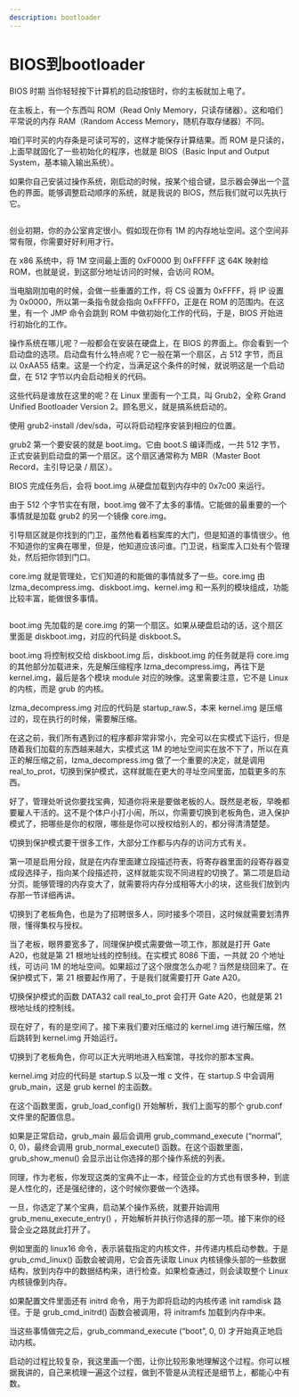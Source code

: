 ```yaml
---
description: bootloader
---
```


# BIOS到bootloader

BIOS 时期 当你轻轻按下计算机的启动按钮时，你的主板就加上电了。

在主板上，有一个东西叫 ROM（Read Only Memory，只读存储器）。这和咱们平常说的内存 RAM（Random Access Memory，随机存取存储器）不同。

咱们平时买的内存条是可读可写的，这样才能保存计算结果。而 ROM 是只读的，上面早就固化了一些初始化的程序，也就是 BIOS（Basic Input and Output System，基本输入输出系统）。

如果你自己安装过操作系统，刚启动的时候，按某个组合键，显示器会弹出一个蓝色的界面。能够调整启动顺序的系统，就是我说的 BIOS，然后我们就可以先执行它。

<figure><img src="../.gitbook/assets/image (7) (1) (1) (1) (1).png" alt=""><figcaption></figcaption></figure>

创业初期，你的办公室肯定很小。假如现在你有 1M 的内存地址空间。这个空间非常有限，你需要好好利用才行。

在 x86 系统中，将 1M 空间最上面的 0xF0000 到 0xFFFFF 这 64K 映射给 ROM，也就是说，到这部分地址访问的时候，会访问 ROM。

当电脑刚加电的时候，会做一些重置的工作，将 CS 设置为 0xFFFF，将 IP 设置为 0x0000，所以第一条指令就会指向 0xFFFF0，正是在 ROM 的范围内。在这里，有一个 JMP 命令会跳到 ROM 中做初始化工作的代码，于是，BIOS 开始进行初始化的工作。

操作系统在哪儿呢？一般都会在安装在硬盘上，在 BIOS 的界面上。你会看到一个启动盘的选项。启动盘有什么特点呢？它一般在第一个扇区，占 512 字节，而且以 0xAA55 结束。这是一个约定，当满足这个条件的时候，就说明这是一个启动盘，在 512 字节以内会启动相关的代码。

这些代码是谁放在这里的呢？在 Linux 里面有一个工具，叫 Grub2，全称 Grand Unified Bootloader Version 2。顾名思义，就是搞系统启动的。

使用 grub2-install /dev/sda，可以将启动程序安装到相应的位置。

grub2 第一个要安装的就是 boot.img。它由 boot.S 编译而成，一共 512 字节，正式安装到启动盘的第一个扇区。这个扇区通常称为 MBR（Master Boot Record，主引导记录 / 扇区）。

BIOS 完成任务后，会将 boot.img 从硬盘加载到内存中的 0x7c00 来运行。

由于 512 个字节实在有限，boot.img 做不了太多的事情。它能做的最重要的一个事情就是加载 grub2 的另一个镜像 core.img。

引导扇区就是你找到的门卫，虽然他看着档案库的大门，但是知道的事情很少。他不知道你的宝典在哪里，但是，他知道应该问谁。门卫说，档案库入口处有个管理处，然后把你领到门口。

core.img 就是管理处，它们知道的和能做的事情就多了一些。core.img 由 lzma\_decompress.img、diskboot.img、kernel.img 和一系列的模块组成，功能比较丰富，能做很多事情。

<figure><img src="../.gitbook/assets/image (8) (1) (1) (1) (1).png" alt=""><figcaption></figcaption></figure>

boot.img 先加载的是 core.img 的第一个扇区。如果从硬盘启动的话，这个扇区里面是 diskboot.img，对应的代码是 diskboot.S。

boot.img 将控制权交给 diskboot.img 后，diskboot.img 的任务就是将 core.img 的其他部分加载进来，先是解压缩程序 lzma\_decompress.img，再往下是 kernel.img，最后是各个模块 module 对应的映像。这里需要注意，它不是 Linux 的内核，而是 grub 的内核。

lzma\_decompress.img 对应的代码是 startup\_raw.S，本来 kernel.img 是压缩过的，现在执行的时候，需要解压缩。

在这之前，我们所有遇到过的程序都非常非常小，完全可以在实模式下运行，但是随着我们加载的东西越来越大，实模式这 1M 的地址空间实在放不下了，所以在真正的解压缩之前，lzma\_decompress.img 做了一个重要的决定，就是调用 real\_to\_prot，切换到保护模式，这样就能在更大的寻址空间里面，加载更多的东西。

好了，管理处听说你要找宝典，知道你将来是要做老板的人。既然是老板，早晚都要雇人干活的。这不是个体户小打小闹，所以，你需要切换到老板角色，进入保护模式了，把哪些是你的权限，哪些是你可以授权给别人的，都分得清清楚楚。

切换到保护模式要干很多工作，大部分工作都与内存的访问方式有关。

第一项是启用分段，就是在内存里面建立段描述符表，将寄存器里面的段寄存器变成段选择子，指向某个段描述符，这样就能实现不同进程的切换了。第二项是启动分页。能够管理的内存变大了，就需要将内存分成相等大小的块，这些我们放到内存那一节详细再讲。

切换到了老板角色，也是为了招聘很多人，同时接多个项目，这时候就需要划清界限，懂得集权与授权。

当了老板，眼界要宽多了，同理保护模式需要做一项工作，那就是打开 Gate A20，也就是第 21 根地址线的控制线。在实模式 8086 下面，一共就 20 个地址线，可访问 1M 的地址空间。如果超过了这个限度怎么办呢？当然是绕回来了。在保护模式下，第 21 根要起作用了，于是我们就需要打开 Gate A20。

切换保护模式的函数 DATA32 call real\_to\_prot 会打开 Gate A20，也就是第 21 根地址线的控制线。

现在好了，有的是空间了。接下来我们要对压缩过的 kernel.img 进行解压缩，然后跳转到 kernel.img 开始运行。

切换到了老板角色，你可以正大光明地进入档案馆，寻找你的那本宝典。

kernel.img 对应的代码是 startup.S 以及一堆 c 文件，在 startup.S 中会调用 grub\_main，这是 grub kernel 的主函数。

在这个函数里面，grub\_load\_config() 开始解析，我们上面写的那个 grub.conf 文件里的配置信息。

如果是正常启动，grub\_main 最后会调用 grub\_command\_execute (“normal”, 0, 0)，最终会调用 grub\_normal\_execute() 函数。在这个函数里面，grub\_show\_menu() 会显示出让你选择的那个操作系统的列表。

同理，作为老板，你发现这类的宝典不止一本，经营企业的方式也有很多种，到底是人性化的，还是强纪律的，这个时候你要做一个选择。

一旦，你选定了某个宝典，启动某个操作系统，就要开始调用 grub\_menu\_execute\_entry() ，开始解析并执行你选择的那一项。接下来你的经营企业之路就此打开了。

例如里面的 linux16 命令，表示装载指定的内核文件，并传递内核启动参数。于是 grub\_cmd\_linux() 函数会被调用，它会首先读取 Linux 内核镜像头部的一些数据结构，放到内存中的数据结构来，进行检查。如果检查通过，则会读取整个 Linux 内核镜像到内存。

如果配置文件里面还有 initrd 命令，用于为即将启动的内核传递 init ramdisk 路径。于是 grub\_cmd\_initrd() 函数会被调用，将 initramfs 加载到内存中来。

当这些事情做完之后，grub\_command\_execute (“boot”, 0, 0) 才开始真正地启动内核。

启动的过程比较复杂，我这里画一个图，让你比较形象地理解这个过程。你可以根据我讲的，自己来梳理一遍这个过程，做到不管是从流程还是细节上，都能心中有数。

<figure><img src="../.gitbook/assets/image (9) (1) (1) (1) (1).png" alt=""><figcaption></figcaption></figure>
